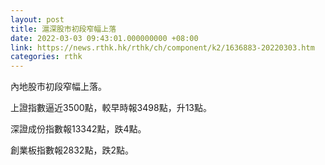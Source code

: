 ```yaml
---
layout: post
title: 滬深股市初段窄幅上落
date: 2022-03-03 09:43:01.000000000 +08:00
link: https://news.rthk.hk/rthk/ch/component/k2/1636883-20220303.htm
categories: rthk
---
```


內地股市初段窄幅上落。

上證指數逼近3500點，較早時報3498點，升13點。

深證成份指數報13342點，跌4點。

創業板指數報2832點，跌2點。
